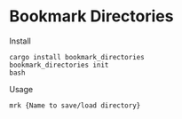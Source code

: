 # Bookmark Directories
Install
```
cargo install bookmark_directories
bookmark_directories init
bash
```
Usage
```
mrk {Name to save/load directory}
```
